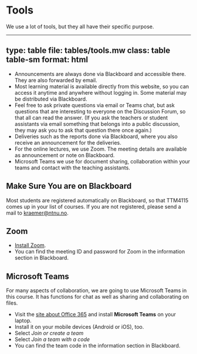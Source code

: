 # Tools

We use a lot of tools, but they all have their specific purpose. 


---
type: table
file: tables/tools.mw
class: table table-sm
format: html
---


* Announcements are always done via Blackboard and accessible there. They are also forwarded by email. 
* Most learning material is available directly from this website, so you can access it anytime and anywhere without logging in. Some material may be distributed via Blackboard.
* Feel free to ask private questions via email or Teams chat, but ask questions that are interesting to everyone on the Discussion Forum, so that all can read the answer. (If you ask the teachers or student assistants via email something that belongs into a public discussion, they may ask you to ask that question there once again.) 
* Deliveries such as the reports done via Blackboard, where you also receive an announcement for the deliveries.
* For the online lectures, we use Zoom. The meeting details are available as announcement or note on Blackboard. 
* Microsoft Teams we use for document sharing, collaboration within your teams and contact with the teaching assistants. 


## Make Sure You are on Blackboard

Most students are registered automatically on Blackboard, so that TTM4115 comes up in your list of courses. 
If you are not registered, please send a mail to kraemer@ntnu.no.


## Zoom

* [Install Zoom](https://innsida.ntnu.no/wiki/-/wiki/Norsk/zoom+-+last+ned+og+installer).
* You can find the meeting ID and password for Zoom in the information section in Blackboard.


## Microsoft Teams

For many aspects of collaboration, we are going to use Microsoft Teams in this course. It has functions for chat as well as sharing and collaborating on files. 

* Visit the [site about Office 365](https://innsida.ntnu.no/wiki/-/wiki/English/Office+365) and install **Microsoft Teams** on your laptop.
* Install it on your mobile devices (Android or iOS), too.
* Select *Join or create a team*
* Select *Join a team with a code*
* You can find the team code in the information section in Blackboard.
